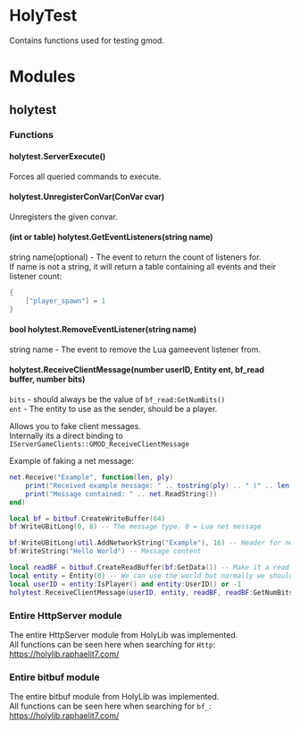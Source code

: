# HolyTest

Contains functions used for testing gmod.<br>

# Modules

## holytest

### Functions

#### holytest.ServerExecute()
Forces all queried commands to execute.<br>

#### holytest.UnregisterConVar(ConVar cvar)
Unregisters the given convar.<br>

#### (int or table) holytest.GetEventListeners(string name)
string name(optional) - The event to return the count of listeners for.<br>
If name is not a string, it will return a table containing all events and their listener count:<br>
```lua
{
	["player_spawn"] = 1
}
```

#### bool holytest.RemoveEventListener(string name)
string name - The event to remove the Lua gameevent listener from.<br>

#### holytest.ReceiveClientMessage(number userID, Entity ent, bf_read buffer, number bits)
`bits` - should always be the value of `bf_read:GetNumBits()`<br>
`ent` - The entity to use as the sender, should be a player.<br>

Allows you to fake client messages.<br>
Internally its a direct binding to `IServerGameClients::GMOD_ReceiveClientMessage`<br>

Example of faking a net message:<br>
```lua
net.Receive("Example", function(len, ply)
    print("Received example message: " .. tostring(ply) .. " (" .. len .. ")")
    print("Message contained: " .. net.ReadString())
end)

local bf = bitbuf.CreateWriteBuffer(64)
bf:WriteUBitLong(0, 8) -- The message type. 0 = Lua net message

bf:WriteUBitLong(util.AddNetworkString("Example"), 16) -- Header for net.ReadHeader
bf:WriteString("Hello World") -- Message content

local readBF = bitbuf.CreateReadBuffer(bf:GetData()) -- Make it a read buffer.
local entity = Entity(0) -- We can use the world but normally we shouldn't.
local userID = entity:IsPlayer() and entity:UserID() or -1
holytest.ReceiveClientMessage(userID, entity, readBF, readBF:GetNumBits())
```

### Entire HttpServer module
The entire HttpServer module from HolyLib was implemented.<br>
All functions can be seen here when searching for `Http`: https://holylib.raphaelit7.com/

### Entire bitbuf module
The entire bitbuf module from HolyLib was implemented.<br>
All functions can be seen here when searching for `bf_`: https://holylib.raphaelit7.com/